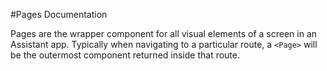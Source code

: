 #Pages Documentation

Pages are the wrapper component for all visual elements of a screen in an Assistant app. Typically when navigating to a particular route, a `<Page>` will be the outermost component returned inside that route.

